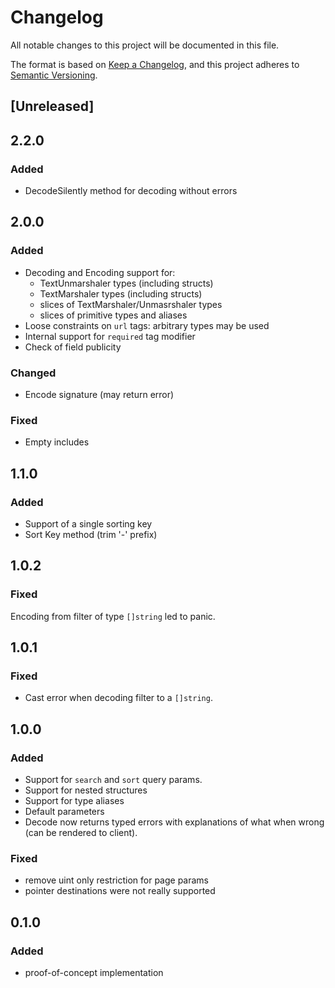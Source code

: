 # Changelog
All notable changes to this project will be documented in this file.

The format is based on [Keep a Changelog](https://keepachangelog.com/en/1.0.0/),
and this project adheres to [Semantic Versioning](https://semver.org/spec/v2.0.0.html).

## [Unreleased]

## 2.2.0

### Added
* DecodeSilently method for decoding without errors

## 2.0.0
### Added
* Decoding and Encoding support for:
    * TextUnmarshaler types (including structs)
    * TextMarshaler types (including structs)
    * slices of TextMarshaler/Unmasrshaler types
    * slices of primitive types and aliases
* Loose constraints on `url` tags: arbitrary types may be used
* Internal support for `required` tag modifier
* Check of field publicity

### Changed
* Encode signature (may return error)

### Fixed
- Empty includes

## 1.1.0
### Added
* Support of a single sorting key
* Sort Key method (trim '-' prefix)

## 1.0.2

### Fixed

Encoding from filter of type `[]string` led to panic.

## 1.0.1

### Fixed

- Cast error when decoding filter to a `[]string`.

## 1.0.0

### Added

* Support for `search` and `sort` query params.
* Support for nested structures
* Support for type aliases
* Default parameters
* Decode now returns typed errors with explanations of what when wrong (can be rendered to client).

### Fixed
* remove uint only restriction for page params
* pointer destinations were not really supported

## 0.1.0
### Added
* proof-of-concept implementation